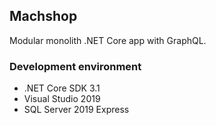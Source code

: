 ## Machshop
Modular monolith .NET Core app with GraphQL.
### Development environment
 - .NET Core SDK 3.1
 - Visual Studio 2019
 - SQL Server 2019 Express 